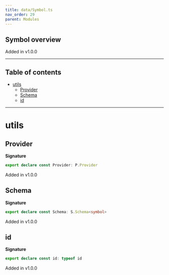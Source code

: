 ```yaml
---
title: data/Symbol.ts
nav_order: 29
parent: Modules
---
```


## Symbol overview

Added in v1.0.0

---

<h2 class="text-delta">Table of contents</h2>

- [utils](#utils)
  - [Provider](#provider)
  - [Schema](#schema)
  - [id](#id)

---

# utils

## Provider

**Signature**

```ts
export declare const Provider: P.Provider
```

Added in v1.0.0

## Schema

**Signature**

```ts
export declare const Schema: S.Schema<symbol>
```

Added in v1.0.0

## id

**Signature**

```ts
export declare const id: typeof id
```

Added in v1.0.0

